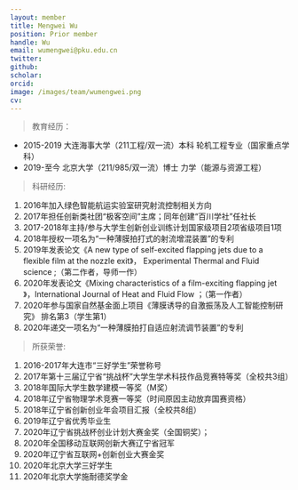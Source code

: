 ```yaml
---
layout: member
title: Mengwei Wu
position: Prior member
handle: Wu
email: wumengwei@pku.edu.cn
twitter: 
github: 
scholar:
orcid: 
image: /images/team/wumengwei.png
cv: 
---
```


> 教育经历：

- 2015-2019 大连海事大学（211工程/双一流）本科 轮机工程专业（国家重点学科） 
- 2019-至今  北京大学（211/985/双一流）博士 力学（能源与资源工程）

> 科研经历:

1. 2016年加入绿色智能航运实验室研究射流控制相关方向
2. 2017年担任创新类社团“极客空间”主席；同年创建“百川学社”任社长
3. 2017-2018年主持/参与大学生创新创业训练计划国家级项目2项省级项目1项
4. 2018年授权一项名为“一种薄膜拍打式的射流增混装置”的专利
5. 2019年发表论文《A new type of self-excited flapping jets due to a flexible film at the nozzle exit》， Experimental Thermal and Fluid science ;（第二作者，导师一作）
6. 2020年发表论文《Mixing characteristics of a film-exciting flapping jet 》，International Journal of Heat and Fluid Flow ；（第一作者）     
7. 2020年参与国家自然基金面上项目《薄膜诱导的自激振荡及人工智能控制研究》 排名第3（学生第1）
8. 2020年递交一项名为“一种薄膜拍打自适应射流调节装置”的专利

> 所获荣誉:

1. 2016-2017年大连市“三好学生”荣誉称号 
2. 2017年第十三届辽宁省“挑战杯”大学生学术科技作品竞赛特等奖（全校共3组）
3. 2018年国际大学生数学建模一等奖（M奖）
4. 2018年辽宁省物理学术竞赛一等奖（时间原因主动放弃国赛资格）
5. 2018年辽宁省创新创业年会项目汇报（全校共8组）
6. 2019年辽宁省优秀毕业生
7. 2020年辽宁省挑战杯创业计划大赛金奖（全国铜奖）；
8. 2020年全国移动互联网创新大赛辽宁省冠军
9. 2020年辽宁省互联网+创新创业大赛金奖
10. 2020年北京大学三好学生
11. 2020年北京大学施耐德奖学金
